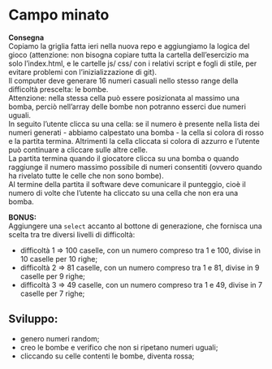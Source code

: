 Campo minato
===
**Consegna**  
Copiamo la griglia fatta ieri nella nuova repo e aggiungiamo la logica del gioco (attenzione: non bisogna copiare tutta la cartella dell’esercizio ma solo l’index.html, e le cartelle js/ css/ con i relativi script e fogli di stile, per evitare problemi con l’inizializzazione di git).  
Il computer deve generare 16 numeri casuali nello stesso range della difficoltà prescelta: le bombe.   
Attenzione: nella stessa cella può essere posizionata al massimo una bomba, perciò nell’array delle bombe non potranno esserci due numeri uguali.  
In seguito l’utente clicca su una cella: se il numero è presente nella lista dei numeri generati - abbiamo calpestato una bomba - la cella si colora di rosso e la partita termina. Altrimenti la cella cliccata si colora di azzurro e l’utente può continuare a cliccare sulle altre celle.  
La partita termina quando il giocatore clicca su una bomba o quando raggiunge il numero massimo possibile di numeri consentiti (ovvero quando ha rivelato tutte le celle che non sono bombe).  
Al termine della partita il software deve comunicare il punteggio, cioè il numero di volte che l’utente ha cliccato su una cella che non era una bomba.  

**BONUS:**  
Aggiungere una `select` accanto al bottone di generazione, che fornisca una scelta tra tre diversi livelli di difficoltà:  
- difficoltà 1 ⇒ 100 caselle, con un numero compreso tra 1 e 100, divise in 10 caselle per 10 righe;  
- difficoltà 2 ⇒ 81 caselle, con un numero compreso tra 1 e 81, divise in 9 caselle per 9 righe;  
- difficoltà 3 ⇒ 49 caselle, con un numero compreso tra 1 e 49, divise in 7 caselle per 7 righe;  

## Sviluppo:  

- genero numeri random;
- creo le bombe e verifico che non si ripetano numeri uguali;
- cliccando su celle contenti le bombe, diventa rossa;